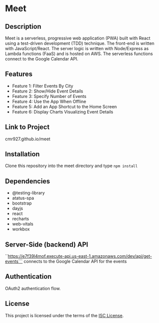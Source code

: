 # Meet 

## Description
Meet is a serverless, progressive web application (PWA) built with React using a test-driven development (TDD) technique. The front-end is written with JavaScript/React. The server logic is written with Node/Express as Lambda functions (FaaS) and is hosted on AWS. The serverless functions connect to the Google Calendar API.

## Features
- Feature 1: Filter Events By City
- Feature 2: Show/Hide Event Details
- Feature 3: Specify Number of Events
- Feature 4: Use the App When Offline
- Feature 5: Add an App Shortcut to the Home Screen
- Feature 6: Display Charts Visualizing Event Details

## Link to Project
cmr927.github.io/meet

## Installation
Clone this repository into the meet directory and type ```npm install```

## Dependencies
- @testing-library
- atatus-spa
- bootstrap
- dayjs
- react
- recharts
- web-vitals
- workbox
  
## Server-Side (backend) API
``https://e7f39l4mof.execute-api.us-east-1.amazonaws.com/dev/api/get-events``` connects to the Google Calendar API for the events

## Authentication
OAuth2 authentication flow.

## License
This project is licensed under the terms of the [ISC License](https://opensource.org/licenses/ISC).
